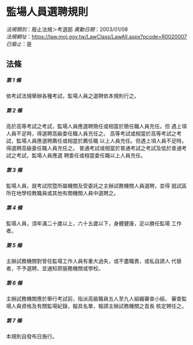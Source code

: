 # 監場人員選聘規則

*法規類別*：廢止法規＞考選部
*異動日期*：2003/01/08  
*法規網址*：https://law.moj.gov.tw/LawClass/LawAll.aspx?pcode=R0020007
*已廢止*：是


## 法條
##### 第 1 條
依考試法規舉辦各種考試，監場人員之選聘依本規則行之。

##### 第 2 條
高於高等考試之考試，監場人員應選聘簡任或相當於簡任職人員充任。但
遇上項人員不足時，得選聘高級委任職人員充任之。
高等考試或相當於高等考試之考試，監場人員應選聘薦任或相當於薦任職
以上人員充任。但遇上項人員不足時，得選聘高級委任職人員充任之。
普通考試或相當於普通考試之考試及低於普通考試之考試，監場人員應選
聘委任或相當委任職以上人員充任。

##### 第 3 條
監場人員，就考試院暨所屬機關及受委託之主辦試務機關人員選聘，並得
就試區所在地學校教職員或其他有關機關人員中選聘之。

##### 第 4 條
監場人員，須年滿二十歲以上，六十五歲以下，身體健康，足以勝任監場
工作者。

##### 第 5 條
主辦試務機關對曾任監場工作人員有重大過失，或不盡職責，或私自請人
代替者，不予選聘，並通知原服務機關或學校。

##### 第 6 條
主辦試務機關應於舉行考試前，指派高級職員五人至九人組織審查小組，
審查監場人員資格及有關監場紀錄，擬具名單，報請主辦試務機關之首長
核定聘任之。

##### 第 7 條
本規則自發布日施行。


